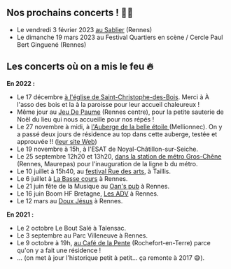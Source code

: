 ## Nos prochains concerts ! 🎉💄

* Le vendredi 3 février 2023 [au Sablier](https://www.openstreetmap.org/node/258359007#map=19/48.11908/-1.66760) (Rennes)
* Le dimanche 19 mars 2023 au Festival Quartiers en scène / Cercle Paul Bert Ginguené (Rennes)

## Les concerts où on a mis le feu 🔥

**En 2022 :**

* Le 17 décembre [à l'église de Saint-Christophe-des-Bois](https://www.infolocale.fr/associations/organisme-a-lasso-des-bois-519588/evenement-saint-christophe-des-bois-concert-spectacle-musical-chorale-michelle-michel-7757630). Merci à À l'asso des bois et la à la paroisse pour leur accueil chaleureux !
* Même jour au [Jeu De Paume](mailto:https://www.jeudepaumerennes.fr/) (Rennes centre), pour la petite sauterie de Noël du lieu qui nous accueille pour nos répés !
* Le 27 novembre à midi, à [l'Auberge de la belle étoile ](https://www.infolocale.fr/professionnels/organisme-a-la-belle-etoile-517478/evenement-mellionnec-concert-spectacle-musical-chorale-michelle-michel-avec-huitres-et-muscadet-7735461)(Mellionnec). On y a passé deux jours de résidence au top dans cette auberge, testée et approuvée !! ([leur site Web](https://alabelleetoile.eu/))
* Le 19 novembre à 15h, à l'ESAT de Noyal-Châtillon-sur-Seiche.
* Le 25 septembre 12h20 et 13h20, [dans la station de métro Gros-Chêne](https://www.openstreetmap.org/node/8261659641#map=16/48.1252/-1.6641) (Rennes, Maurepas) pour l'inauguration de la ligne b du métro.
* Le 10 juillet à 15h40, au [festival Rue des arts](https://ruedesarts.net/-Programmation-#anchor186), à Taillis.
* Le 6 juillet à [La Basse cours](https://labassecour.org/) à Rennes.
* Le 21 juin fête de la Musique au [Oan's pub](https://fr-fr.facebook.com/oans.pubb/) à Rennes.
* Le 16 juin Boom HF Bretagne, [Les ADV](https://www.lesateliersduvent.org/) à Rennes.
* Le 12 mars au [Doux Jésus](https://fr-fr.facebook.com/doujezu/) à Rennes.

**En 2021 :**

* Le 2 octobre Le Bout Salé à Talensac.
* Le 3 septembre au Parc Villeneuve à Rennes.
* Le 9 octobre à 19h, [au Café de la Pente](https://www.lepotcommun.com/programmation/michelle-michel-concert-de-fin-de-residence) (Rochefort-en-Terre) parce qu'on y a fait une résidence !
* ... (on met à jour l'historique petit à petit... ça remonte à 2017 😅).